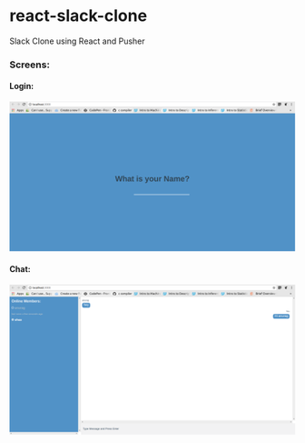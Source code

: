 # react-slack-clone
Slack Clone using React and Pusher

### Screens:

#### Login:
![Login](screenshots/loginScreen.png)

#### Chat:
![Chat](screenshots/chatScreen.png)